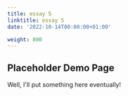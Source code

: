 ```yaml
---
title: essay 5
linktitle: essay 5
date: '2022-10-14T00:00:00+01:00'

weight: 800
---
```


## Placeholder Demo Page

Well, I'll put something here eventually! 